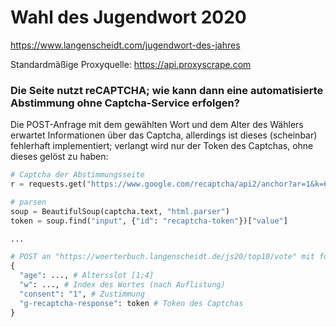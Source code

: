 # Wahl des Jugendwort 2020

https://www.langenscheidt.com/jugendwort-des-jahres

Standardmäßige Proxyquelle: https://api.proxyscrape.com


### Die Seite nutzt reCAPTCHA; wie kann dann eine automatisierte Abstimmung ohne Captcha-Service erfolgen?

Die POST-Anfrage mit dem gewählten Wort und dem Alter des Wählers erwartet Informationen über das Captcha, allerdings ist dieses (scheinbar) fehlerhaft implementiert; verlangt wird nur der Token des Captchas, ohne dieses gelöst zu haben:

```python
# Captcha der Abstimmungsseite
r = requests.get("https://www.google.com/recaptcha/api2/anchor?ar=1&k=6Lf5zMAZAAAAAKgTZritepo-zKuRStlrPa06Ts4l&co=aHR0cHM6Ly93b2VydGVyYnVjaC5sYW5nZW5zY2hlaWR0LmRlOjQ0Mw..&hl=de&v=QVh-Tz10ahidjrORgXOS1oB0&size=normal&cb=kdrj353l3ddq")

# parsen
soup = BeautifulSoup(captcha.text, "html.parser")
token = soup.find("input", {"id": "recaptcha-token"})["value"]

...

# POST an "https://woerterbuch.langenscheidt.de/js20/top10/vote" mit folgendem Body:
{
  "age": ..., # Altersslot [1;4]
  "w": ..., # Index des Wortes (nach Auflistung)
  "consent": "1", # Zustimmung
  "g-recaptcha-response": token # Token des Captchas
}            
```

